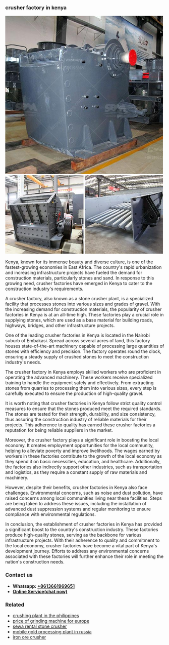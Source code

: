 <h3>crusher factory in kenya</h3><img src='1704951635.jpg' alt=''><p>Kenya, known for its immense beauty and diverse culture, is one of the fastest-growing economies in East Africa. The country's rapid urbanization and increasing infrastructure projects have fueled the demand for construction materials, particularly stones and sand. In response to this growing need, crusher factories have emerged in Kenya to cater to the construction industry's requirements.</p><p>A crusher factory, also known as a stone crusher plant, is a specialized facility that processes stones into various sizes and grades of gravel. With the increasing demand for construction materials, the popularity of crusher factories in Kenya is at an all-time high. These factories play a crucial role in supplying stones, which are used as a base material for building roads, highways, bridges, and other infrastructure projects.</p><p>One of the leading crusher factories in Kenya is located in the Nairobi suburb of Embakasi. Spread across several acres of land, this factory houses state-of-the-art machinery capable of processing large quantities of stones with efficiency and precision. The factory operates round the clock, ensuring a steady supply of crushed stones to meet the construction industry's needs.</p><p>The crusher factory in Kenya employs skilled workers who are proficient in operating the advanced machinery. These workers receive specialized training to handle the equipment safely and effectively. From extracting stones from quarries to processing them into various sizes, every step is carefully executed to ensure the production of high-quality gravel.</p><p>It is worth noting that crusher factories in Kenya follow strict quality control measures to ensure that the stones produced meet the required standards. The stones are tested for their strength, durability, and size consistency, thus assuring the construction industry of reliable materials for their projects. This adherence to quality has earned these crusher factories a reputation for being reliable suppliers in the market.</p><p>Moreover, the crusher factory plays a significant role in boosting the local economy. It creates employment opportunities for the local community, helping to alleviate poverty and improve livelihoods. The wages earned by workers in these factories contribute to the growth of the local economy as they spend it on basic necessities, education, and healthcare. Additionally, the factories also indirectly support other industries, such as transportation and logistics, as they require a constant supply of raw materials and machinery.</p><p>However, despite their benefits, crusher factories in Kenya also face challenges. Environmental concerns, such as noise and dust pollution, have raised concerns among local communities living near these facilities. Steps are being taken to address these issues, including the installation of advanced dust suppression systems and regular monitoring to ensure compliance with environmental regulations.</p><p>In conclusion, the establishment of crusher factories in Kenya has provided a significant boost to the country's construction industry. These factories produce high-quality stones, serving as the backbone for various infrastructure projects. With their adherence to quality and commitment to the local economy, crusher factories have become a vital part of Kenya's development journey. Efforts to address any environmental concerns associated with these factories will further enhance their role in meeting the nation's construction needs.</p><h3>Contact us</h3><ul><li><strong>Whatsapp:&nbsp;<a href="https://wa.me/8613661969651">+8613661969651</a></strong></li><li><a href="https://swt.shibang-china.com/?git&amp;zhl&amp;crusher factory in kenya"><strong>Online Service(chat now)</strong></a></li></ul><h3>Related</h3><ul><li><a href='crushing plant in the philippines.md'>crushing plant in the philippines</a></li><li><a href='price of grinding machine for europe.md'>price of grinding machine for europe</a></li><li><a href='sewa rental stone crusher.md'>sewa rental stone crusher</a></li><li><a href='mobile gold processing plant in russia.md'>mobile gold processing plant in russia</a></li><li><a href='iron ore crusher.md'>iron ore crusher</a></li></ul>